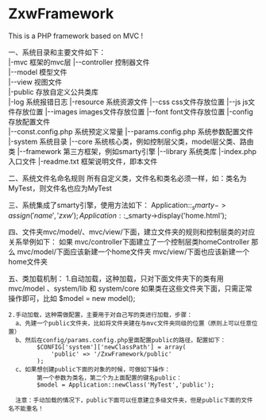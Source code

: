 # ZxwFramework
This is a PHP framework based on MVC !



一、系统目录和主要文件如下：  
    |-mvc                       框架的mvc层
        |--controller               控制器文件  
        |--model                    模型文件  
        |--view                     视图文件     
    |-public                    存放自定义公共类库  
    |-log                       系统报错日志
    |-resource                  系统资源文件
        |--css                      css文件存放位置 
        |--js                       js文件存放位置
        |--images                   images文件存放位置
        |--font                     font文件存放位置
    |-config                    存放配置文件  
        |--const.config.php         系统预定义常量 
        |--params.config.php        系统参数配置文件
    |-system                    系统目录 
        |--core                     系统核心类，例如控制层父类，model层父类、路由类
        |--framework                第三方框架，例如smarty引擎
        |--library                  系统类库
    |-index.php                 入口文件
    |-readme.txt                框架说明文件，即本文件


二、系统文件名命名规则
    所有自定义类，文件名和类名必须一样，如：类名为MyTest，则文件名也应为MyTest 


三、系统集成了smarty引擎，使用方法如下：
    Application::$_smarty->assign('name','zxw');
    Application::$_smarty->display('home.html');


四、文件夹mvc/model/、mvc/view/下面，建立文件夹的规则和控制层类的对应关系举例如下：
    如果    mvc/controller下面建立了一个控制层类homeController
    那么    mvc/model/下面应该新建一个home文件夹
            mvc/view/下面也应该新建一个home文件夹  


五、类加载机制：
    1.自动加载，这种加载，只对下面文件夹下的类有用
      mvc/model 、system/lib 和  system/core
      如果类在这些文件夹下面，只需正常操作即可，比如 $model = new model();

    2.手动加载，这种需做配置，主要用于对自己写的类进行加载，步骤：
      a、先建一个public文件夹，比如将文件夹建在与mvc文件夹同级的位置（原则上可以任意位置）
      b、然后在config/params.config.php里面配置public的路径，配置如下：
            $CONFIG['system']['newClassPath'] = array(
                'public' => '/ZxwFramework/public'
            );
      c、如果想创建public下面的对象的时候，可做如下操作：
            第一个参数为类名，第二个为上面配置的键名public：
            $model = Application::newClass('MyTest','public');

      注意：手动加载的情况下，public下面可以任意建立多级文件夹，但是public下面的文件名不能重名！
